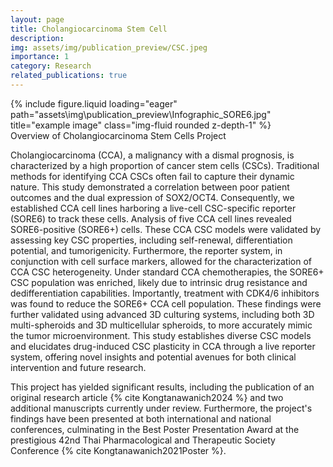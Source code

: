 ```yaml
---
layout: page
title: Cholangiocarcinoma Stem Cell
description: 
img: assets/img/publication_preview/CSC.jpeg
importance: 1
category: Research
related_publications: true
---
```

<div class="row">
    <div class="col-sm mt-3 mt-md-0">
        {% include figure.liquid loading="eager" path="assets\img\publication_preview\Infographic_SORE6.jpg" title="example image" class="img-fluid rounded z-depth-1" %}
    </div>
</div>
<div class="caption">
    Overview of Cholangiocarcinoma Stem Cells Project
</div>

Cholangiocarcinoma (CCA), a malignancy with a dismal prognosis, is characterized by a high proportion of cancer stem cells (CSCs).  Traditional methods for identifying CCA CSCs often fail to capture their dynamic nature.  This study demonstrated a correlation between poor patient outcomes and the dual expression of SOX2/OCT4. Consequently, we established CCA cell lines harboring a live-cell CSC-specific reporter (SORE6) to track these cells.  Analysis of five CCA cell lines revealed SORE6-positive (SORE6+) cells. These CCA CSC models were validated by assessing key CSC properties, including self-renewal, differentiation potential, and tumorigenicity.  Furthermore, the reporter system, in conjunction with cell surface markers, allowed for the characterization of CCA CSC heterogeneity.  Under standard CCA chemotherapies, the SORE6+ CSC population was enriched, likely due to intrinsic drug resistance and dedifferentiation capabilities.  Importantly, treatment with CDK4/6 inhibitors was found to reduce the SORE6+ CCA cell population.  These findings were further validated using advanced 3D culturing systems, including both 3D multi-spheroids and 3D multicellular spheroids, to more accurately mimic the tumor microenvironment. This study establishes diverse CSC models and elucidates drug-induced CSC plasticity in CCA through a live reporter system, offering novel insights and potential avenues for both clinical intervention and future research.

This project has yielded significant results, including the publication of an original research article {% cite Kongtanawanich2024 %} and two additional manuscripts currently under review.  Furthermore, the project's findings have been presented at both international and national conferences, culminating in the Best Poster Presentation Award at the prestigious 42nd Thai Pharmacological and Therapeutic Society Conference {% cite Kongtanawanich2021Poster %}.
